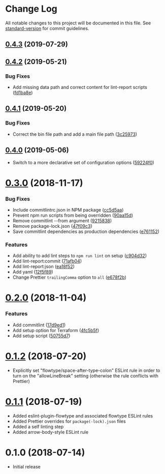 # Change Log

All notable changes to this project will be documented in this file. See [standard-version](https://github.com/conventional-changelog/standard-version) for commit guidelines.

<a name="0.4.3"></a>
## [0.4.3](https://github.com/edahlseng/configuration-lint/compare/v0.4.2...v0.4.3) (2019-07-29)



<a name="0.4.2"></a>
## [0.4.2](https://github.com/edahlseng/configuration-lint/compare/v0.4.1...v0.4.2) (2019-05-21)


### Bug Fixes

* Add missing data path and correct content for lint-report scripts ([fd1ba8e](https://github.com/edahlseng/configuration-lint/commit/fd1ba8e))



<a name="0.4.1"></a>
## [0.4.1](https://github.com/edahlseng/configuration-lint/compare/v0.4.0...v0.4.1) (2019-05-20)


### Bug Fixes

* Correct the bin file path and add a main file path ([3c25973](https://github.com/edahlseng/configuration-lint/commit/3c25973))



<a name="0.4.0"></a>
## [0.4.0](https://github.com/edahlseng/configuration-lint/compare/v0.3.0...v0.4.0) (2019-05-06)

* Switch to a more declarative set of configuration options ([59224f0](https://github.com/edahlseng/configuration-lint/commit/59224f0))

<a name="0.3.0"></a>
# [0.3.0](https://github.com/edahlseng/configuration-lint/compare/v0.2.0...v0.3.0) (2018-11-17)


### Bug Fixes

* Include commitlintrc.json in NPM package ([cc5d5aa](https://github.com/edahlseng/configuration-lint/commit/cc5d5aa))
* Prevent npm run scripts from being overridden ([90aa15d](https://github.com/edahlseng/configuration-lint/commit/90aa15d))
* Remove commitlint --from argument ([9215838](https://github.com/edahlseng/configuration-lint/commit/9215838))
* Remove package-lock.json ([47f09c3](https://github.com/edahlseng/configuration-lint/commit/47f09c3))
* Save commitlint dependencies as production dependencies ([e761152](https://github.com/edahlseng/configuration-lint/commit/e761152))


### Features

* Add ability to add lint steps to `npm run lint` on setup ([c904d32](https://github.com/edahlseng/configuration-lint/commit/c904d32))
* Add lint-report:commit ([71afb04](https://github.com/edahlseng/configuration-lint/commit/71afb04))
* Add lint-report:json ([ea18f52](https://github.com/edahlseng/configuration-lint/commit/ea18f52))
* Add yaml ([12f5f89](https://github.com/edahlseng/configuration-lint/commit/12f5f89))
* Change Prettier `trailingComma` option to `all` ([e678f2b](https://github.com/edahlseng/configuration-lint/commit/e678f2b))



<a name="0.2.0"></a>
# [0.2.0](https://github.com/edahlseng/configuration-lint/compare/v0.1.2...v0.2.0) (2018-11-04)


### Features

* Add commitlint ([17d9ed1](https://github.com/edahlseng/configuration-lint/commit/17d9ed1))
* Add setup option for Terraform ([4fc5b5f](https://github.com/edahlseng/configuration-lint/commit/4fc5b5f))
* Add setup script ([50755d7](https://github.com/edahlseng/configuration-lint/commit/50755d7))

<a name="0.1.2"></a>
# [0.1.2](https://github.com/edahlseng/configuration-lint/compare/v0.1.1...v0.1.2) (2018-07-20)

* Explicitly set "flowtype/space-after-type-colon" ESLint rule in order to turn on the "allowLineBreak" setting (otherwise the rule conflicts with Prettier)

<a name="0.1.1"></a>
# [0.1.1](https://github.com/edahlseng/configuration-lint/compare/v0.1.0...v0.1.1) (2018-07-19)

* Added eslint-plugin-flowtype and associated flowtype ESLint rules
* Added Prettier overrides for `package(-lock).json` files
* Added a self linting step
* Added arrow-body-style ESLint rule

<a name="0.1.0"></a>
# 0.1.0 (2018-07-14)

* Initial release
